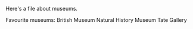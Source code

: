 Here's a file about museums.

Favourite museums:
British Museum
Natural History Museum
Tate Gallery

